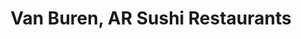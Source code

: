 ---
layout: city
title: Van Buren, AR Sushi Restaurants
permalink: /arkansas/van-buren/
stateAbbr: AR
stateName: Arkansas
cityName: Van Buren

---